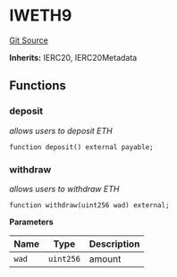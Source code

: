 # IWETH9
[Git Source](https://github.com/nebula-labs-xyz/lendefi-protocol/blob/aaed57cb7ee1c677c0c943d32a39d9411c489fc9/contracts/interfaces/IWETH9.sol)

**Inherits:**
IERC20, IERC20Metadata


## Functions
### deposit

*allows users to deposit ETH*


```solidity
function deposit() external payable;
```

### withdraw

*allows users to withdraw ETH*


```solidity
function withdraw(uint256 wad) external;
```
**Parameters**

|Name|Type|Description|
|----|----|-----------|
|`wad`|`uint256`|amount|


